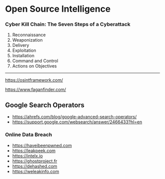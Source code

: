 # Open Source Intelligence

### Cyber Kill Chain: The Seven Steps of a Cyberattack

1. Reconnaissance
2. Weaponization
3. Delivery
4. Exploitation
5. Installation
6. Command and Control
7. Actions on Objectives

---------

https://osintframework.com/

https://www.faganfinder.com/

## Google Search Operators

- https://ahrefs.com/blog/google-advanced-search-operators/
- https://support.google.com/websearch/answer/2466433?hl=en


### Online Data Breach
- https://haveibeenpwned.com
- https://leakpeek.com
- https://intelx.io
- https://ghostproject.fr
- https://dehashed.com
- https://weleakinfo.com



